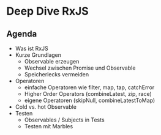 # Deep Dive RxJS

## Agenda
 * Was ist RxJS
 * Kurze Grundlagen
   * Observable erzeugen
   * Wechsel zwischen Promise und Observable
   * Speicherlecks vermeiden
 * Operatoren
   * einfache Operatoren wie filter, map, tap, catchError
   * Higher Order Operators (combineLatest, zip, race)
   * eigene Operatoren (skipNull, combineLatestToMap)
 * Cold vs. hot Observable
 * Testen
   * Observables / Subjects in Tests
   * Testen mit Marbles
